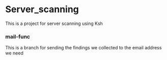 # Server_scanning
This is a project for server scanning using Ksh
### mail-func
This is a branch for sending the findings we collected to the email address we need
